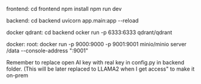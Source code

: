 frontend:
cd frontend
npm install
npm run dev

backend:
cd backend
uvicorn app.main:app --reload  

docker qdrant:
cd backend
ocker run -p 6333:6333 qdrant/qdrant

docker:
root:
docker run -p 9000:9000 -p 9001:9001 minio/minio server /data --console-address ":9001"

Remember to replace open AI key with real key in config.py in backend folder. (This will be later replaced to LLAMA2 when I get access" to make it on-prem
